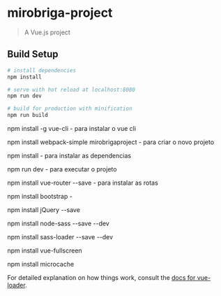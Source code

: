# mirobriga-project

> A Vue.js project

## Build Setup

``` bash
# install dependencies
npm install

# serve with hot reload at localhost:8080
npm run dev

# build for production with minification
npm run build
```

npm install -g vue-cli - para instalar o vue cli

npm install webpack-simple mirobrigaproject - para criar o novo projeto

npm install - para instalar as dependencias

npm run dev - para executar o projeto

npm install vue-router --save - para instalar as rotas

npm install bootstrap -

npm install jQuery --save 

npm install node-sass --save --dev

npm install sass-loader --save --dev

npm install vue-fullscreen

npm install microcache



For detailed explanation on how things work, consult the [docs for vue-loader](http://vuejs.github.io/vue-loader).
